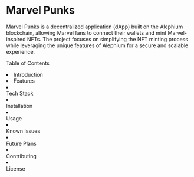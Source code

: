 <h1>Marvel Punks</h1>
Marvel Punks is a decentralized application (dApp) built on the Alephium blockchain, allowing Marvel fans to connect their wallets and mint Marvel-inspired NFTs. The project focuses on simplifying the NFT minting process while leveraging the unique features of Alephium for a secure and scalable experience.

Table of Contents
<li>Introduction</li>
<li>Features</li>
<li></li>Tech Stack
<li></li>Installation
<li></li>Usage
<li></li>Known Issues
<li></li>Future Plans
<li></li>Contributing
<li></li>License
